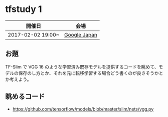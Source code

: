 # tfstudy 1

| 開催日 | 会場 |
|:-:|:-:|
| 2017-02-02 19:00~ | [Google Japan](https://www.google.co.jp/maps/place/Google+Japan/@35.6601447,139.7272358,17.91z/data=!3m1!5s0x60188b77a7f6fcf5:0x571df4600f51bdfb!4m5!3m4!1s0x60188b770913970d:0xccc3467fcb15b353!8m2!3d35.6604105!4d139.7292645) |

## お題

TF-Slim で VGG 16 のような学習済み既存モデルを提供するコードを眺めて、モデルの保存のし方とか、それを元に転移学習する場合どう書くのが良さそうかとか考えよう。

## 眺めるコード

* https://github.com/tensorflow/models/blob/master/slim/nets/vgg.py
